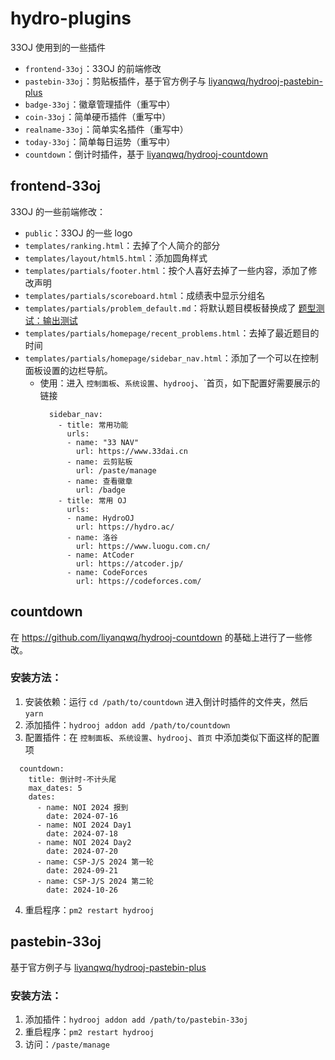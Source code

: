 # hydro-plugins

33OJ 使用到的一些插件

- `frontend-33oj`：33OJ 的前端修改
- `pastebin-33oj`：剪贴板插件，基于官方例子与 [liyanqwq/hydrooj-pastebin-plus](https://github.com/liyanqwq/hydrooj-pastebin-plus)
- `badge-33oj`：徽章管理插件（重写中）
- `coin-33oj`：简单硬币插件（重写中）
- `realname-33oj`：简单实名插件（重写中）
- `today-33oj`：简单每日运势（重写中）
- `countdown`：倒计时插件，基于 [liyanqwq/hydrooj-countdown](https://github.com/liyanqwq/hydrooj-countdown)


## frontend-33oj

33OJ 的一些前端修改：

- `public`：33OJ 的一些 logo
- `templates/ranking.html`：去掉了个人简介的部分
- `templates/layout/html5.html`：添加圆角样式
- `templates/partials/footer.html`：按个人喜好去掉了一些内容，添加了修改声明
- `templates/partials/scoreboard.html`：成绩表中显示分组名
- `templates/partials/problem_default.md`：将默认题目模板替换成了 [题型测试：输出测试](https://oj.33dai.cn/p/D0008)
- `templates/partials/homepage/recent_problems.html`：去掉了最近题目的时间
- `templates/partials/homepage/sidebar_nav.html`：添加了一个可以在控制面板设置的边栏导航。
  - 使用：进入 `控制面板`、`系统设置`、`hydrooj`、`首页，如下配置好需要展示的链接
    ```
      sidebar_nav:
        - title: 常用功能
          urls:
          - name: "33 NAV"
            url: https://www.33dai.cn
          - name: 云剪贴板
            url: /paste/manage
          - name: 查看徽章
            url: /badge
        - title: 常用 OJ
          urls:
          - name: HydroOJ
            url: https://hydro.ac/
          - name: 洛谷
            url: https://www.luogu.com.cn/
          - name: AtCoder
            url: https://atcoder.jp/
          - name: CodeForces
            url: https://codeforces.com/
    ```

## countdown

在 https://github.com/liyanqwq/hydrooj-countdown 的基础上进行了一些修改。

### 安装方法：

1. 安装依赖：运行 `cd /path/to/countdown` 进入倒计时插件的文件夹，然后 `yarn` 
2. 添加插件：`hydrooj addon add /path/to/countdown`
3. 配置插件：在 `控制面板`、`系统设置`、`hydrooj`、`首页` 中添加类似下面这样的配置项
  ```
    countdown:
      title: 倒计时-不计头尾
      max_dates: 5
      dates:
        - name: NOI 2024 报到
          date: 2024-07-16
        - name: NOI 2024 Day1
          date: 2024-07-18
        - name: NOI 2024 Day2
          date: 2024-07-20
        - name: CSP-J/S 2024 第一轮
          date: 2024-09-21
        - name: CSP-J/S 2024 第二轮
          date: 2024-10-26
  ```
4. 重启程序：`pm2 restart hydrooj`

## pastebin-33oj

基于官方例子与 [liyanqwq/hydrooj-pastebin-plus](https://github.com/liyanqwq/hydrooj-pastebin-plus)

### 安装方法：

1. 添加插件：`hydrooj addon add /path/to/pastebin-33oj`
2. 重启程序：`pm2 restart hydrooj`
3. 访问：`/paste/manage`